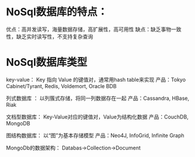 # NoSql数据库的特点：
优点：高并发读写，海量数据存储，高扩展性，高可用性
缺点：缺乏事物一致性，缺乏实时读写性，不支持复杂查询

# NoSql数据库类型
key-value：
Key 指向 Value 的键值对，通常用hash table来实现
产品：Tokyo Cabinet/Tyrant, Redis, Voldemort, Oracle BDB

列式数据库 ：
以列簇式存储，将同一列数据存在一起
产品：Cassandra, HBase, Riak

文档型数据库：
Key-Value对应的键值对，Value为结构化数据
产品：CouchDB, MongoDB

图结构数据库：
以“图”为基本存储模型
产品：Neo4J, InfoGrid, Infinite Graph

MongoDb的数据架构：
Databas->Collection->Document

